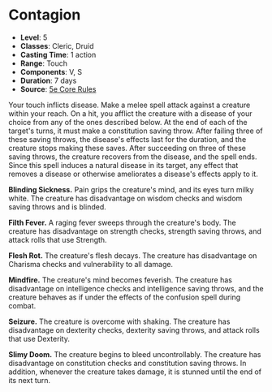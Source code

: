 # Contagion

- **Level**: 5
- **Classes**: Cleric, Druid
- **Casting Time**: 1 action
- **Range**: Touch
- **Components**: V, S
- **Duration**: 7 days
- **Source**: [5e Core Rules](http://dnd.wizards.com/articles/features/systems-reference-document-srd)

Your touch inflicts disease. Make a melee spell attack against a creature within your reach. On a hit, you afflict the creature with a disease of your choice from any of the ones described below. At the end of each of the target's turns, it must make a constitution saving throw. After failing three of these saving throws, the disease's effects last for the duration, and the creature stops making these saves. After succeeding on three of these saving throws, the creature recovers from the disease, and the spell ends. Since this spell induces a natural disease in its target, any effect that removes a disease or otherwise ameliorates a disease's effects apply to it.

**Blinding Sickness.** Pain grips the creature's mind, and its eyes turn milky white. The creature has disadvantage on wisdom checks and wisdom saving throws and is blinded.

**Filth Fever.** A raging fever sweeps through the creature's body. The creature has disadvantage on strength checks, strength saving throws, and attack rolls that use Strength.

**Flesh Rot.** The creature's flesh decays. The creature has disadvantage on Charisma checks and vulnerability to all damage.

**Mindfire.** The creature's mind becomes feverish. The creature has disadvantage on intelligence checks and intelligence saving throws, and the creature behaves as if under the effects of the confusion spell during combat.

**Seizure.** The creature is overcome with shaking. The creature has disadvantage on dexterity checks, dexterity saving throws, and attack rolls that use Dexterity.

**Slimy Doom.** The creature begins to bleed uncontrollably. The creature has disadvantage on constitution checks and constitution saving throws. In addition, whenever the creature takes damage, it is stunned until the end of its next turn.

